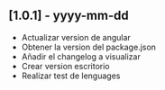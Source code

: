 ## [1.0.1] - yyyy-mm-dd
- Actualizar version de angular
- Obtener la version del package.json
- Añadir el changelog a visualizar
- Crear version escritorio
- Realizar test de lenguages
